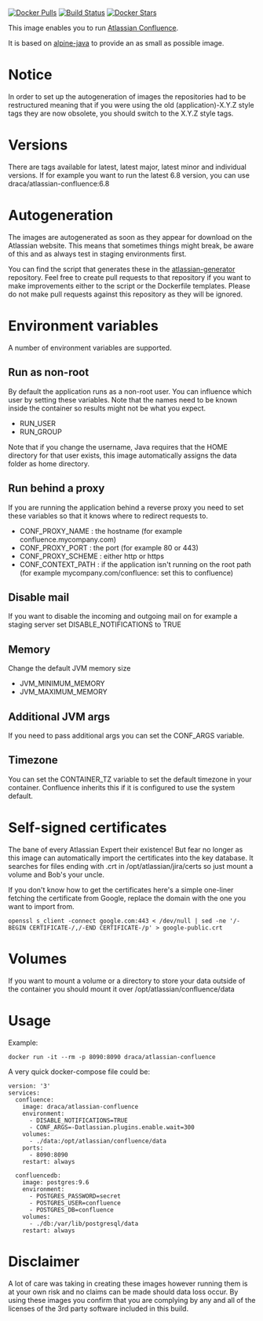 # 

[![Docker Pulls](https://img.shields.io/docker/pulls/draca/atlassian-confluence.svg)](https://hub.docker.com/r/draca/atlassian-confluence/)
[![Build Status](https://img.shields.io/docker/build/draca/atlassian-confluence.svg)](https://hub.docker.com/r/draca/atlassian-confluence/builds/)
[![Docker Stars](https://img.shields.io/docker/stars/draca/atlassian-confluence.svg)](https://hub.docker.com/r/draca/atlassian-confluence/)

This image enables you to run [Atlassian Confluence](https://www.atlassian.com/software/confluence).

It is based on [alpine-java](https://hub.docker.com/r/anapsix/alpine-java/) to provide an as small as possible image.

# Notice

In order to set up the autogeneration of images the repositories had to be restructured meaning that if you were using the old (application)-X.Y.Z style tags they are now obsolete, you should switch to the X.Y.Z style tags.

# Versions

There are tags available for latest, latest major, latest minor and individual versions. If for example you want to run the latest 6.8 version, you can use draca/atlassian-confluence:6.8

# Autogeneration

The images are autogenerated as soon as they appear for download on the Atlassian website. This means that sometimes things might break, be aware of this and as always test in staging environments first.

You can find the script that generates these in the [atlassian-generator](https://github.com/draca-be/atlassian-generator) repository. Feel free to create pull requests to that repository if you want to make improvements either to the script or the Dockerfile templates. Please do not make pull requests against this repository as they will be ignored.

# Environment variables

A number of environment variables are supported.

## Run as non-root

By default the application runs as a non-root user. You can influence which user by setting these variables. Note that the names need to be known inside the container so results might not be what you expect.

* RUN_USER
* RUN_GROUP

Note that if you change the username, Java requires that the HOME directory for that user exists, this image automatically assigns the data folder as home directory.

## Run behind a proxy

If you are running the application behind a reverse proxy you need to set these variables so that it knows where to redirect requests to.

* CONF_PROXY_NAME : the hostname (for example confluence.mycompany.com)
* CONF_PROXY_PORT : the port (for example 80 or 443)
* CONF_PROXY_SCHEME : either http or https
* CONF_CONTEXT_PATH : if the application isn't running on the root path (for example mycompany.com/confluence: set this to confluence)

## Disable mail

If you want to disable the incoming and outgoing mail on for example a staging server set DISABLE_NOTIFICATIONS to TRUE

## Memory

Change the default JVM memory size

* JVM_MINIMUM_MEMORY
* JVM_MAXIMUM_MEMORY

## Additional JVM args

If you need to pass additional args you can set the CONF_ARGS variable.

## Timezone

You can set the CONTAINER_TZ variable to set the default timezone in your container. Confluence inherits this if it is configured to use the system default.

# Self-signed certificates

The bane of every Atlassian Expert their existence! But fear no longer as this image can automatically import the certificates into the key database. It searches for files ending with .crt in /opt/atlassian/jira/certs so just mount a volume and Bob's your uncle.

If you don't know how to get the certificates here's a simple one-liner fetching the certificate from Google, replace the domain with the one you want to import from.

```
openssl s_client -connect google.com:443 < /dev/null | sed -ne '/-BEGIN CERTIFICATE-/,/-END CERTIFICATE-/p' > google-public.crt
```

# Volumes

If you want to mount a volume or a directory to store your data outside of the container you should mount it over /opt/atlassian/confluence/data

# Usage

Example:

    docker run -it --rm -p 8090:8090 draca/atlassian-confluence

A very quick docker-compose file could be:

```
version: '3'
services:
  confluence:
    image: draca/atlassian-confluence
    environment:
      - DISABLE_NOTIFICATIONS=TRUE
      - CONF_ARGS=-Datlassian.plugins.enable.wait=300
    volumes:
      - ./data:/opt/atlassian/confluence/data
    ports:
      - 8090:8090
    restart: always

  confluencedb:
    image: postgres:9.6
    environment:
      - POSTGRES_PASSWORD=secret
      - POSTGRES_USER=confluence
      - POSTGRES_DB=confluence
    volumes:
      - ./db:/var/lib/postgresql/data
    restart: always
```

# Disclaimer

A lot of care was taking in creating these images however running them is at your own risk and no claims can be made should data loss occur. By using these images you confirm that you are complying by any and all of the licenses of the 3rd party software included in this build.